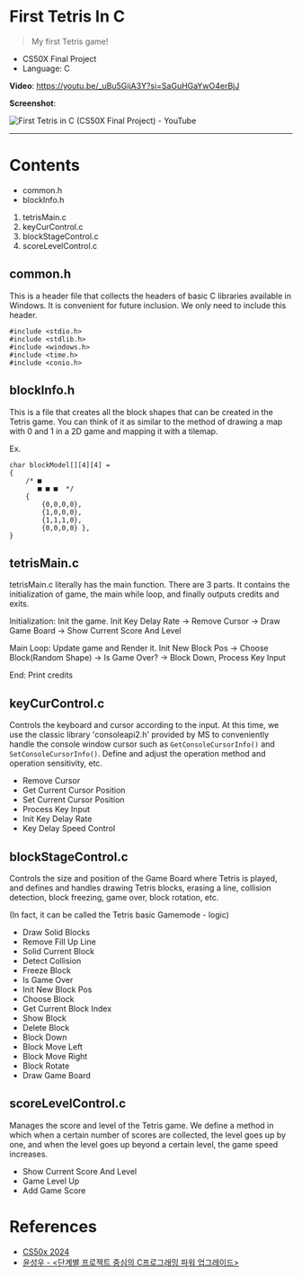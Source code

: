 # First Tetris In C

> My first Tetris game!

- CS50X Final Project
- Language: C

**Video**: https://youtu.be/_uBu5GijA3Y?si=SaGuHGaYwO4erBjJ

**Screenshot**:

![First Tetris in C (CS50X Final Project) - YouTube](https://github.com/user-attachments/assets/ca67680a-e342-45ad-b350-74513153ef21)

---

# Contents

- common.h
- blockInfo.h

1. tetrisMain.c
2. keyCurControl.c
3. blockStageControl.c
4. scoreLevelControl.c



## common.h
This is a header file that collects the headers of basic C libraries available in Windows.
It is convenient for future inclusion. We only need to include this header.

```
#include <stdio.h>
#include <stdlib.h>
#include <windows.h>
#include <time.h>
#include <conio.h>
```

## blockInfo.h
This is a file that creates all the block shapes that can be created in the Tetris game.
You can think of it as similar to the method of drawing a map with 0 and 1 in a 2D game and mapping it with a tilemap.

Ex.
```
char blockModel[][4][4] =
{
	/* ■
	   ■ ■ ■  */
	{
		{0,0,0,0},
		{1,0,0,0},
		{1,1,1,0},
		{0,0,0,0} },
}
```

## tetrisMain.c
tetrisMain.c literally has the main function. There are 3 parts.
It contains the initialization of game, the main while loop, and finally outputs credits and exits.

Initialization: Init the game.
    Init Key Delay Rate -> Remove Cursor -> Draw Game Board -> Show Current Score And Level

Main Loop: Update game and Render it.
    Init New Block Pos -> Choose Block(Random Shape) -> Is Game Over? -> Block Down, Process Key Input

End: Print credits

## keyCurControl.c
Controls the keyboard and cursor according to the input.
At this time, we use the classic library 'consoleapi2.h' provided by MS to conveniently handle the console window cursor such as `GetConsoleCursorInfo()` and `SetConsoleCursorInfo()`.
Define and adjust the operation method and operation sensitivity, etc.

- Remove Cursor
- Get Current Cursor Position
- Set Current Cursor Position
- Process Key Input
- Init Key Delay Rate
- Key Delay Speed Control


## blockStageControl.c
Controls the size and position of the Game Board where Tetris is played, and defines and handles drawing Tetris blocks, erasing a line, collision detection, block freezing, game over, block rotation, etc.

(In fact, it can be called the Tetris basic Gamemode - logic)

- Draw Solid Blocks
- Remove Fill Up Line
- Solid Current Block
- Detect Collision
- Freeze Block
- Is Game Over
- Init New Block Pos
- Choose Block
- Get Current Block Index
- Show Block
- Delete Block
- Block Down
- Block Move Left
- Block Move Right
- Block Rotate
- Draw Game Board


## scoreLevelControl.c
Manages the score and level of the Tetris game. We define a method in which when a certain number of scores are collected, the level goes up by one, and when the level goes up beyond a certain level, the game speed increases.

- Show Current Score And Level
- Game Level Up
- Add Game Score


# References
- [CS50x 2024](https://cs50.harvard.edu/x/2024/)
- [윤성우 - <단계별 프로젝트 중심의 C프로그래밍 파워 업그레이드>](https://product.kyobobook.co.kr/detail/S000001589143)
